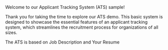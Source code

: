 Welcome to our Applicant Tracking System (ATS) sample!

Thank you for taking the time to explore our ATS demo. This basic system is designed to showcase the essential features of an applicant tracking system, which streamlines the recruitment process for organizations of all sizes.

The ATS is based on Job Description and Your Resume

